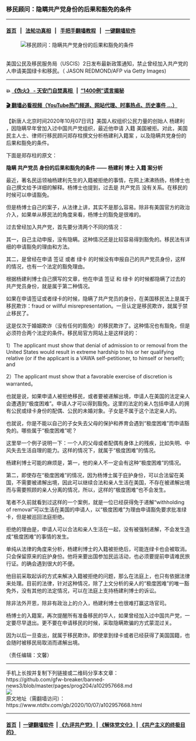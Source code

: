### 移民顾问：隐瞒共产党身份的后果和豁免的条件
------------------------

#### [首页](https://github.com/gfw-breaker/banned-news3/blob/master/README.md) &nbsp;&nbsp;|&nbsp;&nbsp; [法轮功真相](https://github.com/begood0513/basic/blob/master/README.md)  &nbsp;&nbsp;|&nbsp;&nbsp; [手把手翻墙教程](https://github.com/gfw-breaker/guides/wiki)  &nbsp;&nbsp;|&nbsp;&nbsp; [一键翻墙软件](https://github.com/gfw-breaker/nogfw/blob/master/README.md)  



<div><div class="featured_image">
 <figure>
  <img alt="移民顾问：隐瞒共产党身份的后果和豁免的条件" src="https://i.ntdtv.com/assets/uploads/2020/10/GettyImages-1204950102-800x450.jpg"/>
 </figure><br/>
 <span class="caption">
  美国公民及移民服务局（USCIS）2日发布最新政策通知，禁止曾经加入共产党的人申请美国绿卡和移民。（ JASON REDMOND/AFP via Getty Images)
 </span>
</div>
</div><hr/>

#### 💥 [《伪火》 - 天安门自焚真相 ](http://158.247.195.190:10000/videos/blog/weihuo.html)&nbsp; |&nbsp; [“1400例”谎言揭秘  ](http://158.247.195.190:10000/videos/blog/jiexi1400.html)

#### [ 🎬  翻墙必看视频（YouTube热门频道、网站代理、时事热点、历史事件 ...）](https://github.com/gfw-breaker/links/blob/master/banned.md)

<div><div class="post_content" itemprop="articleBody">
 <p>
  【新唐人北京时间2020年10月07日讯】美国人权组织公民力量的创始人
  <ok href="https://www.ntdtv.com/gb/杨建利.htm">
   杨建利
  </ok>
  ，因隐瞒早年曾加入过中国共产党组织，最近他申请
  <ok href="https://www.ntdtv.com/gb/入籍.htm">
   入籍
  </ok>
  美国被拒。对此，美国民主人士、律师行移民顾问郑存柱撰文分析杨建利入籍案 ，以及隐瞒共党身份的后果和豁免的条件。
 </p>
 <p>
  下面是郑存柱的原文：
 </p>
 <p>
  <strong>
   隐瞒
   <ok href="https://www.ntdtv.com/gb/共产党员.htm">
    共产党员
   </ok>
   身份的后果和豁免的条件 ——
   <ok href="https://www.ntdtv.com/gb/杨建利.htm">
    杨建利
   </ok>
   博士
   <ok href="https://www.ntdtv.com/gb/入籍.htm">
    入籍
   </ok>
   案分析
  </strong>
 </p>
 <p>
  最近，著名民运领袖杨建利先生的入籍被拒绝的事情，在网上沸沸扬扬，杨博士也自己撰文给予详细的解释。杨博士也提到，过去是
  <ok href="https://www.ntdtv.com/gb/共产党员.htm">
   共产党员
  </ok>
  没有关系。在移民的时候可以申请豁免。
 </p>
 <p>
  但是杨博士自己的案子，从法律上讲，其实不是那么容易。除非有美国官方的政治介入，如果单从移民法的角度来看，杨博士的豁免是很难的。
 </p>
 <p>
  过去曾经加入共产党，首先要分清两个不同的情况：
 </p>
 <p>
  其一，自己主动申报，没有隐瞒。这种情况还是比较容易得到豁免的。移民法有详细的申请豁免的理由和方法。
 </p>
 <p>
  其二，是曾经在申请
  <ok href="https://www.ntdtv.com/gb/签证.htm">
   签证
  </ok>
  或者
  <ok href="https://www.ntdtv.com/gb/绿卡.htm">
   绿卡
  </ok>
  的时候没有申报自己的共产党员身份，这样的情况，也有一个法定的豁免理由。
 </p>
 <p>
  根据杨建利博士自己撰写的文章，他在申请
  <ok href="https://www.ntdtv.com/gb/签证.htm">
   签证
  </ok>
  和
  <ok href="https://www.ntdtv.com/gb/绿卡.htm">
   绿卡
  </ok>
  的时候都隐瞒了过去的共产党员身份，就是属于第二种情况。
 </p>
 <p>
  如果在申请签证或者绿卡的时候，隐瞒了共产党员的身份，在美国移民法上是属于移民欺诈：fraud or willful misrepresentation。一旦认定是移民欺诈，就属于禁止移民了。
 </p>
 <p>
  这是仅次于婚姻欺诈（没有任何的豁免）的移民欺诈了。这种情况也有豁免，但是必须符合两个法定的条件。移民局官方网站上是这样说的：
 </p>
 <p>
  1）The applicant must show that denial of admission to or removal from the United States would result in extreme hardship to his or her qualifying relative (or if the applicant is a VAWA self-petitioner, to himself or herself); and
 </p>
 <p>
  2）The applicant must show that a favorable exercise of discretion is warranted。
 </p>
 <p>
  也就是说，如果申请人被拒绝移民，或者要被递解出境，申请人在美国的法定亲人会遭遇到“极度困难”。申请人才可以得到豁免。这里的法定的亲人包括申请人的拥有公民或绿卡身份的配偶、公民的未婚对象。子女是不属于这个法定亲人的。
 </p>
 <p>
  也就说，你是不能以自己的子女失去父母的保护和养育会遇到“极度困难”而申请豁免的。哪些属于“极度困难”呢？
 </p>
 <p>
  这里举一个例子说明一下：一个人的父母或者配偶有身体上的残疾，比如失明、中风失去生活自理的能力。这样的情况下，就属于“极度困难”的情况。
 </p>
 <p>
  杨建利博士可能的麻烦是，第一，他的亲人不一定会有这种“极度困难”的情况。
 </p>
 <p>
  第二，即使存在“极度困难”的情况，因为杨博士属于庇护身份，可以合法留在美国，不需要被递解出境，因此可以继续合法和亲人生活在美国，不存在被递解出境而与需要照顾的亲人分离的情况，所以，这样的“极度困难”也不会发生。
 </p>
 <p>
  笔者不久前就看到过这样的一个案例，就是一位已经获得免于递解“withholding of removal”可以生活在美国的申请人，以“极度困难”为理由申请豁免要求批准绿卡，但是被巡回法庭拒绝。
 </p>
 <p>
  拒绝的理由是，申请人可以合法和亲人生活在一起，没有被强制递解，不会发生造成“极度困难”的事情的发生。
 </p>
 <p>
  单纯从法律的角度来分析，杨建利博士的入籍被拒绝后，可能连绿卡也会被取消。只会保留原来的庇护身份。他将来要出国参加民运活动，也必须要提前申请难民旅行证。的确会遇到很大的不便。
 </p>
 <p>
  他目前采取起诉的方式来解决入籍被拒绝的问题，那么在法庭上，也只有依据法律来处理。目前的法律，针对这种情况，除了上文分析的亲人的“极度困难”的唯一豁免外，没有其他的法定情况，可以在法庭上支持杨建利博士的诉讼。
 </p>
 <p>
  除非法外开恩，除非有政治上的介入，杨建利博士也很难打赢这场官司。
 </p>
 <p>
  杨博士的入籍案，再次提醒所有准备移民的华人，如果曾经加入过中国共产党，一定要尽早退出。更不要在申请移民的时候，采取隐瞒欺骗的方式蒙混过关。
 </p>
 <p>
  因为以后一旦查出，就属于移民欺诈。即使拿到绿卡或者已经获得了美国国籍，也会随时被移民局取消而递解出境。
 </p>
 <p>
  （责任编辑：文馨）
 </p>
 <div class="single_ad">
 </div>
</div>
</div>
<hr/>
手机上长按并复制下列链接或二维码分享本文章：<br/>
https://github.com/gfw-breaker/banned-news3/blob/master/pages/prog204/a102957668.md <br/>
<a href='https://github.com/gfw-breaker/banned-news3/blob/master/pages/prog204/a102957668.md'><img src='https://github.com/gfw-breaker/banned-news3/blob/master/pages/prog204/a102957668.md.png'/></a> <br/>
原文地址（需翻墙访问）：https://www.ntdtv.com/gb/2020/10/07/a102957668.html


------------------------
#### [首页](https://github.com/gfw-breaker/banned-news3/blob/master/README.md) &nbsp;|&nbsp; [一键翻墙软件](https://github.com/gfw-breaker/nogfw/blob/master/README.md) &nbsp;| [《九评共产党》](https://github.com/gfw-breaker/9ping.md/blob/master/README.md#九评之一评共产党是什么) | [《解体党文化》](https://github.com/gfw-breaker/jtdwh.md/blob/master/README.md) | [《共产主义的终极目的》](https://github.com/gfw-breaker/gczydzjmd.md/blob/master/README.md)


<img src='http://gfw-breaker.win/banned-news3/pages/prog204/a102957668.md' width='0px' height='0px'/>